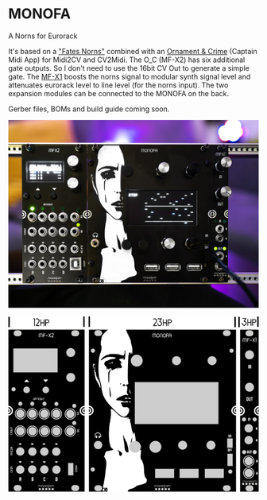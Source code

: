 # MONOFA
A Norns for Eurorack

It's based on a ["Fates Norns"](https://github.com/okyeron/fates) combined with an [Ornament & Crime](https://github.com/mxmxmx/O_C) (Captain Midi App) for Midi2CV and CV2Midi. The O_C (MF-X2) has six additional gate outputs. So I don't need to use the 16bit CV Out to generate a simple gate. The [MF-X1](MF-X1/) boosts the norns signal to modular synth signal level and attenuates eurorack level to line level (for the norns input). The two expansion modules can be connected to the MONOFA on the back.

Gerber files, BOMs and build guide coming soon.

![maasijam monofa](images/monofa_maasijam.jpg)

![maasijam monofa hp](images/HPs.png)
